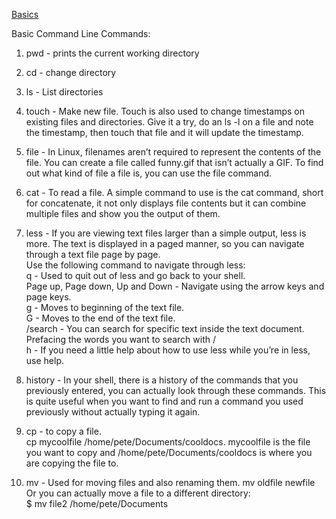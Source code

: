 [Basics](https://github.com/bregman-arie/devops-resources/blob/master/resources/linux.md)

Basic Command Line Commands:
1) pwd - prints the current working directory
2) cd - change directory
3) ls - List directories
4) touch - Make new file. Touch is also used to change timestamps on existing files and directories. Give it a try, do an ls -l on a file and note the timestamp, then touch that file and it will update the timestamp. 
5) file - In Linux, filenames aren’t required to represent the contents of the file. You can create a file called funny.gif that isn’t actually a GIF.
To find out what kind of file a file is, you can use the file command.
6) cat - To read a file. A simple command to use is the cat command, short for concatenate, it not only displays file contents but it can combine multiple files and show you the output of them.
7) less - If you are viewing text files larger than a simple output, less is more. The text is displayed in a paged manner, so you can navigate through a text file page by page. <br/>
Use the following command to navigate through less: <br/>
q - Used to quit out of less and go back to your shell. <br/>
Page up, Page down, Up and Down - Navigate using the arrow keys and page keys. <br/>
g - Moves to beginning of the text file. <br/>
G - Moves to the end of the text file. <br/>
/search - You can search for specific text inside the text document. Prefacing the words you want to search with / <br/>
h - If you need a little help about how to use less while you’re in less, use help. <br/>

8) history - In your shell, there is a history of the commands that you previously entered, you can actually look through these commands. This is quite useful when you want to find and run a command you used previously without actually typing it again.
9) cp - to copy a file. <br/>
   cp mycoolfile /home/pete/Documents/cooldocs. mycoolfile is the file you want to copy and /home/pete/Documents/cooldocs is where you are copying the file to.
10) mv - Used for moving files and also renaming them. mv oldfile newfile <br/>
    Or you can actually move a file to a different directory: <br/>
    $ mv file2 /home/pete/Documents
